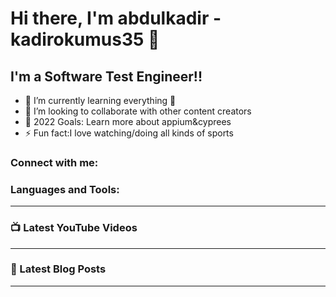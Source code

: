 # Hi there, I'm abdulkadir -kadirokumus35 👋 


## I'm a Software Test Engineer!!

- 🌱 I’m currently learning everything 🤣
- 👯 I’m looking to collaborate with other content creators
- 🥅 2022 Goals: Learn more about appium&cyprees
- ⚡ Fun fact:I love watching/doing all kinds of sports

### Connect with me:




### Languages and Tools:




---

### 📺 Latest YouTube Videos


---

### 📕 Latest Blog Posts


---
